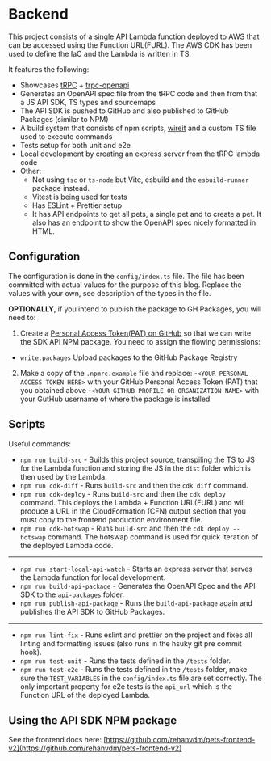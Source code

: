 # Backend

This project consists of a single API Lambda function deployed to AWS that can be accessed using the Function URL(FURL).
The AWS CDK has been used to define the IaC and the Lambda is written in TS.

It features the following:
- Showcases [tRPC](https://trpc.io/) + [trpc-openapi](https://github.com/jlalmes/trpc-openapi)
- Generates an OpenAPI spec file from the tRPC code and then from that a JS API SDK, TS types and sourcemaps
- The API SDK is pushed to GitHub and also published to GitHub Packages (similar to NPM)
- A build system that consists of npm scripts, [wireit](https://github.com/google/wireit) and a custom TS file used to execute commands
- Tests setup for both unit and e2e
- Local development by creating an express server from the tRPC lambda code
- Other:
  - Not using `tsc` or `ts-node` but Vite, esbuild and the `esbuild-runner` package instead.
  - Vitest is being used for tests
  - Has ESLint + Prettier setup
  - It has API endpoints to get all pets, a single pet and to create a pet. It also has an endpoint to show the OpenAPI
    spec nicely formatted in HTML.

## Configuration

The configuration is done in the `config/index.ts` file. The file has been committed with actual values for the purpose
of this blog. Replace the values with your own, see description of the types in the file.

**OPTIONALLY**, if you intend to publish the package to GH Packages, you will need to:
1. Create a [Personal Access Token(PAT) on GitHub](https://docs.github.com/en/authentication/keeping-your-account-and-data-secure/creating-a-personal-access-token#creating-a-token)
   so that we can write the SDK API NPM package. You need to assign the flowing permissions:
  - `write:packages` Upload packages to the GitHub Package Registry
2. Make a copy of the `.npmrc.example` file and replace:
   -`<YOUR PERSONAL ACCESS TOKEN HERE>` with your GitHub Personal Access Token (PAT) that you obtained above
   -`<YOUR GITHUB PROFILE OR ORGANIZATION NAME>` with your GutHub username of where the package is installed

## Scripts

Useful commands:

- `npm run build-src` - Builds this project source, transpiling the TS to JS for the Lambda function and storing
the JS in the `dist` folder which is then used by the Lambda.
- `npm run cdk-diff` - Runs `build-src` and then the `cdk diff` command.
- `npm run cdk-deploy` - Runs `build-src` and then the `cdk deploy` command. This deploys the Lambda + Function URL(FURL)
and will produce a URL in the CloudFormation (CFN) output section that you must copy to the frontend production
environment file.
- `npm run cdk-hotswap` - Runs `build-src` and then the `cdk deploy --hotswap` command. The hotswap command is used for
quick iteration of the deployed Lambda code.
---
- `npm run start-local-api-watch` - Starts an express server that serves the Lambda function for local development.
- `npm run build-api-package` - Generates the OpenAPI Spec and the API SDK to the `api-packages` folder.
- `npm run publish-api-package` - Runs the `build-api-package` again and publishes the API SDK to GitHub Packages.
---
- `npm run lint-fix` - Runs eslint and prettier on the project and fixes all linting and formatting issues (also runs
in the hsuky git pre commit hook).
- `npm run test-unit` - Runs the tests defined in the `/tests` folder.
- `npm run test-e2e` - Runs the tests defined in the `/tests` folder, make sure the `TEST_VARIABLES` in the `config/index.ts`
file are set correctly. The only important property for e2e tests is the `api_url` which is the Function URL of the
deployed Lambda.


## Using the API SDK NPM package

See the frontend docs here: [https://github.com/rehanvdm/pets-frontend-v2](https://github.com/rehanvdm/pets-frontend-v2)


